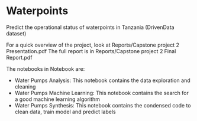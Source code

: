 # Waterpoints
Predict the operational status of waterpoints in Tanzania (DrivenData dataset)

For a quick overview of the project, look at Reports/Capstone project 2 Presentation.pdf
The full report is in Reports/Capstone project 2 Final Report.pdf

The notebooks in Notebook are:
- Water Pumps Analysis: This notebook contains the data exploration and cleaning
- Water Pumps Machine Learning: This notebook contains the search for a good machine learning algorithm
- Water Pumps Synthesis: This notebook contains the condensed code to clean data, train model and predict labels
